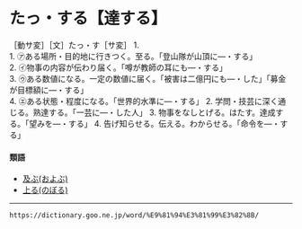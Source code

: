 # たっ・する【達する】

［動サ変］［文］たっ・す［サ変］
1.     
    1.  ㋐ある場所・目的地に行きつく。至る。「登山隊が山頂に―・する」        
    2.  ㋑物事の内容が伝わり届く。「噂が教師の耳にも―・する」        
    3.  ㋒ある数値になる。一定の数値に届く。「被害は二億円にも―・した」「募金が目標額に―・する」        
    4.  ㋓ある状態・程度になる。「世界的水準に―・する」
2. 学問・技芸に深く通じる。熟達する。「一芸に―・した人」
3. 物事をなしとげる。はたす。達成する。「望みを―・する」
4. 告げ知らせる。伝える。わからせる。「命令を―・する」
    

#### 類語

-   [及ぶ(およぶ)](https://dictionary.goo.ne.jp/word/%E5%8F%8A%E3%81%B6/#jn-33739)
-   [上る(のぼる)](https://dictionary.goo.ne.jp/word/%E4%B8%8A%E3%82%8B/#jn-172351)

---
`https://dictionary.goo.ne.jp/word/%E9%81%94%E3%81%99%E3%82%8B/`